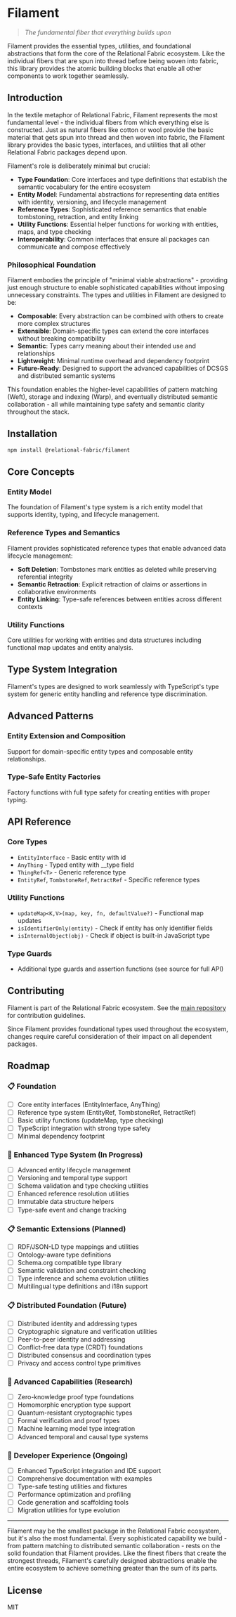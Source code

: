 # Filament

> *The fundamental fiber that everything builds upon*

Filament provides the essential types, utilities, and foundational abstractions that form the core of the Relational Fabric ecosystem. Like the individual fibers that are spun into thread before being woven into fabric, this library provides the atomic building blocks that enable all other components to work together seamlessly.

## Introduction

In the textile metaphor of Relational Fabric, Filament represents the most fundamental level - the individual fibers from which everything else is constructed. Just as natural fibers like cotton or wool provide the basic material that gets spun into thread and then woven into fabric, the Filament library provides the basic types, interfaces, and utilities that all other Relational Fabric packages depend upon.

Filament's role is deliberately minimal but crucial:

- **Type Foundation**: Core interfaces and type definitions that establish the semantic vocabulary for the entire ecosystem
- **Entity Model**: Fundamental abstractions for representing data entities with identity, versioning, and lifecycle management  
- **Reference Types**: Sophisticated reference semantics that enable tombstoning, retraction, and entity linking
- **Utility Functions**: Essential helper functions for working with entities, maps, and type checking
- **Interoperability**: Common interfaces that ensure all packages can communicate and compose effectively

### Philosophical Foundation

Filament embodies the principle of "minimal viable abstractions" - providing just enough structure to enable sophisticated capabilities without imposing unnecessary constraints. The types and utilities in Filament are designed to be:

- **Composable**: Every abstraction can be combined with others to create more complex structures
- **Extensible**: Domain-specific types can extend the core interfaces without breaking compatibility  
- **Semantic**: Types carry meaning about their intended use and relationships
- **Lightweight**: Minimal runtime overhead and dependency footprint
- **Future-Ready**: Designed to support the advanced capabilities of DCSGS and distributed semantic systems

This foundation enables the higher-level capabilities of pattern matching (Weft), storage and indexing (Warp), and eventually distributed semantic collaboration - all while maintaining type safety and semantic clarity throughout the stack.

## Installation

```bash
npm install @relational-fabric/filament
```

## Core Concepts

### Entity Model

The foundation of Filament's type system is a rich entity model that supports identity, typing, and lifecycle management.

### Reference Types and Semantics

Filament provides sophisticated reference types that enable advanced data lifecycle management:

- **Soft Deletion**: Tombstones mark entities as deleted while preserving referential integrity
- **Semantic Retraction**: Explicit retraction of claims or assertions in collaborative environments  
- **Entity Linking**: Type-safe references between entities across different contexts

### Utility Functions

Core utilities for working with entities and data structures including functional map updates and entity analysis.

## Type System Integration

Filament's types are designed to work seamlessly with TypeScript's type system for generic entity handling and reference type discrimination.

## Advanced Patterns

### Entity Extension and Composition

Support for domain-specific entity types and composable entity relationships.

### Type-Safe Entity Factories

Factory functions with full type safety for creating entities with proper typing.

## API Reference

### Core Types

- `EntityInterface` - Basic entity with id
- `AnyThing` - Typed entity with __type field
- `ThingRef<T>` - Generic reference type
- `EntityRef`, `TombstoneRef`, `RetractRef` - Specific reference types

### Utility Functions

- `updateMap<K,V>(map, key, fn, defaultValue?)` - Functional map updates
- `isIdentifierOnly(entity)` - Check if entity has only identifier fields
- `isInternalObject(obj)` - Check if object is built-in JavaScript type

### Type Guards

- Additional type guards and assertion functions (see source for full API)

## Contributing

Filament is part of the Relational Fabric ecosystem. See the [main repository](../../) for contribution guidelines.

Since Filament provides foundational types used throughout the ecosystem, changes require careful consideration of their impact on all dependent packages.

## Roadmap

### 📋 Foundation
- [ ] Core entity interfaces (EntityInterface, AnyThing)
- [ ] Reference type system (EntityRef, TombstoneRef, RetractRef)
- [ ] Basic utility functions (updateMap, type checking)
- [ ] TypeScript integration with strong type safety
- [ ] Minimal dependency footprint

### 🚧 Enhanced Type System (In Progress)
- [ ] Advanced entity lifecycle management
- [ ] Versioning and temporal type support
- [ ] Schema validation and type checking utilities
- [ ] Enhanced reference resolution utilities
- [ ] Immutable data structure helpers
- [ ] Type-safe event and change tracking

### 📋 Semantic Extensions (Planned)
- [ ] RDF/JSON-LD type mappings and utilities
- [ ] Ontology-aware type definitions
- [ ] Schema.org compatible type library
- [ ] Semantic validation and constraint checking
- [ ] Type inference and schema evolution utilities
- [ ] Multilingual type definitions and i18n support

### 📋 Distributed Foundation (Future)
- [ ] Distributed identity and addressing types
- [ ] Cryptographic signature and verification utilities
- [ ] Peer-to-peer identity and addressing
- [ ] Conflict-free data type (CRDT) foundations
- [ ] Distributed consensus and coordination types
- [ ] Privacy and access control type primitives

### 🔮 Advanced Capabilities (Research)
- [ ] Zero-knowledge proof type foundations
- [ ] Homomorphic encryption type support
- [ ] Quantum-resistant cryptographic types
- [ ] Formal verification and proof types
- [ ] Machine learning model type integration
- [ ] Advanced temporal and causal type systems

### 🎯 Developer Experience (Ongoing)
- [ ] Enhanced TypeScript integration and IDE support
- [ ] Comprehensive documentation with examples
- [ ] Type-safe testing utilities and fixtures
- [ ] Performance optimization and profiling
- [ ] Code generation and scaffolding tools
- [ ] Migration utilities for type evolution

---

Filament may be the smallest package in the Relational Fabric ecosystem, but it's also the most fundamental. Every sophisticated capability we build - from pattern matching to distributed semantic collaboration - rests on the solid foundation that Filament provides. Like the finest fibers that create the strongest threads, Filament's carefully designed abstractions enable the entire ecosystem to achieve something greater than the sum of its parts.

## License

MIT